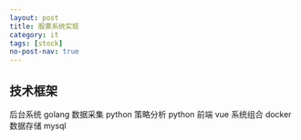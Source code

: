 ```yaml
---
layout: post
title: 股票系统实现
category: it
tags: [stock]
no-post-nav: true
---
```


## 技术框架
后台系统 golang
数据采集 python
策略分析 python
前端  vue
系统组合 docker
数据存储 mysql
